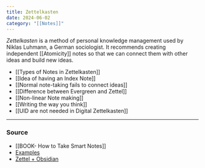 ```yaml
---
title: Zettelkasten
date: 2024-06-02
category: "[[Notes]]"
---
```


*Zettelkasten* is a method of personal knowledge management used by Niklas Luhmann, a German sociologist. It recommends creating independent [[Atomicity]] notes so that we can connect them with other ideas and build new ideas.
- [[Types of Notes in Zettelkasten]]	
- [[Idea of having an Index Note]]
- [[Normal note-taking fails to connect ideas]]
- [[Difference between Evergreen and Zettel]]
- [[Non-linear Note making]]
- [[Writing the way you think]]
- [[UID are not needed in Digital Zettelkasten]]

--- 
### Source
- [[BOOK- How to Take Smart Notes]]
- [Examples](https://medium.com/@rebeccawilliams9941/the-zettelkasten-method-examples-to-help-you-get-started-8f8a44fa9ae6)
- [Zettel + Obsidian](https://dev.to/yordiverkroost/personal-knowledge-management-with-zettelkasten-and-obsidian-20cj)